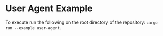 # User Agent Example

To execute run the following on the root directory of the repository: `cargo run --example user-agent`.
